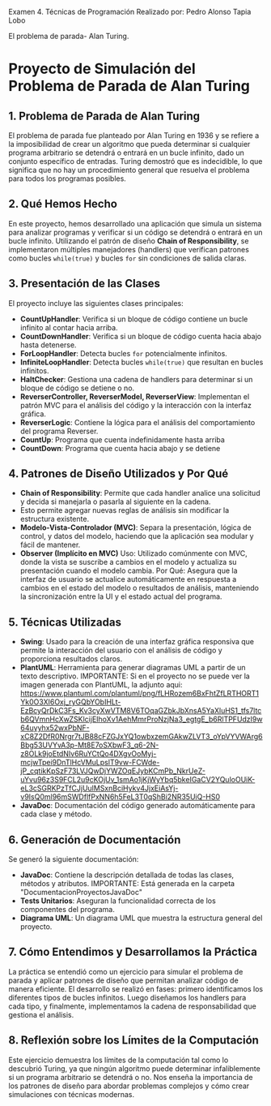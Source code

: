 Examen 4. Técnicas de Programación
Realizado por: Pedro Alonso Tapia Lobo

El problema de parada- Alan Turing.
# Proyecto de Simulación del Problema de Parada de Alan Turing

## 1. Problema de Parada de Alan Turing
El problema de parada fue planteado por Alan Turing en 1936 y se refiere a la imposibilidad de crear un algoritmo que pueda determinar si cualquier programa arbitrario se detendrá o entrará en un bucle infinito, dado un conjunto específico de entradas.
Turing demostró que es indecidible, lo que significa que no hay un procedimiento general que resuelva el problema para todos los programas posibles.

## 2. Qué Hemos Hecho
En este proyecto, hemos desarrollado una aplicación que simula un sistema para analizar programas y verificar si un código se detendrá o entrará en un bucle infinito.
Utilizando el patrón de diseño **Chain of Responsibility**, se implementaron múltiples manejadores (handlers) que verifican patrones como bucles `while(true)` y bucles `for` sin condiciones de salida claras.

## 3. Presentación de las Clases
El proyecto incluye las siguientes clases principales:

- **CountUpHandler**: Verifica si un bloque de código contiene un bucle infinito al contar hacia arriba.
- **CountDownHandler**: Verifica si un bloque de código cuenta hacia abajo hasta detenerse.
- **ForLoopHandler**: Detecta bucles `for` potencialmente infinitos.
- **InfiniteLoopHandler**: Detecta bucles `while(true)` que resultan en bucles infinitos.
- **HaltChecker**: Gestiona una cadena de handlers para determinar si un bloque de código se detiene o no.
- **ReverserController, ReverserModel, ReverserView**: Implementan el patrón MVC para el análisis del código y la interacción con la interfaz gráfica.
- **ReverserLogic**: Contiene la lógica para el análisis del comportamiento del programa Reverser.
- **CountUp**: Programa que cuenta indefinidamente hasta arriba
- **CountDown**: Programa que cuenta hacia abajo y se detiene
  
## 4. Patrones de Diseño Utilizados y Por Qué
- **Chain of Responsibility**: Permite que cada handler analice una solicitud y decida si manejarla o pasarla al siguiente en la cadena.
- Esto permite agregar nuevas reglas de análisis sin modificar la estructura existente.
- **Modelo-Vista-Controlador (MVC)**: Separa la presentación, lógica de control, y datos del modelo, haciendo que la aplicación sea modular y fácil de mantener.
- **Observer (Implícito en MVC)**
  Uso: Utilizado comúnmente con MVC, donde la vista se suscribe a cambios en el modelo y actualiza su presentación cuando el modelo cambia.
  Por Qué: Asegura que la interfaz de usuario se actualice automáticamente en respuesta a cambios en el estado del modelo o resultados de análisis, manteniendo la sincronización entre la UI y el estado actual del programa.

## 5. Técnicas Utilizadas
- **Swing**: Usado para la creación de una interfaz gráfica responsiva que permite la interacción del usuario con el análisis de código y proporciona resultados claros.
- **PlantUML**: Herramienta para generar diagramas UML a partir de un texto descriptivo.
  IMPORTANTE: Si en el proyecto no se puede ver la imagen generada con PlantUML, la adjunto aqui:
  https://www.plantuml.com/plantuml/png/fLHRozem6BxFhtZfLRTHORT1Yk0O3XI6Oxj_ryGQbYObIHLt-EzBcyQrDkC3Fs_Kv3cyXwVTM8V6TOqaGZbkJbXnsA5YaXluHS1_tfs7ltcb6QVmnHcXwZSKlcijEIhoXv1AehMmrProNzjNa3_egtgE_b6RlTPFUdzI9w64uyyhx52wxPbNF-xC8Z2DfR0Nrgr7tJB88cFZGJxYQ1owbxzemGAkwZLVT3_oYpVYVWArg6Bbg53UVYvA3p-Mt8E7oSXbwF3_q6-2N-z8OLk9joEtdNIv6RuYCtQo4DXgvOoMyj-mcjwTpei9DnTlHcVMuLpslT9vw-FCWde-jP_cqtikKpSzF73LVJQwDjYWZOqEJybKCmPb_NkrUeZ-uYvu96z3S9FCL2u9cKOjUv_1smAo1jKjWyYbq5bkeIGaCV2YQuloOUiK-eL3cSGRKPzTfCJjUulMSxnBciHykv4JjxEiAsYj-v9IsQ0ml96mSWDflfPxNN6h5FeL3T0qShBi2NR35UiQ-HS0
- **JavaDoc**: Documentación del código generado automáticamente para cada clase y método.

## 6. Generación de Documentación
Se generó la siguiente documentación:
- **JavaDoc**: Contiene la descripción detallada de todas las clases, métodos y atributos.
  IMPORTANTE: Está generada en la carpeta "DocumentacionProyectosJavaDoc"
- **Tests Unitarios**: Aseguran la funcionalidad correcta de los componentes del programa.
- **Diagrama UML**: Un diagrama UML que muestra la estructura general del proyecto.

## 7. Cómo Entendimos y Desarrollamos la Práctica
La práctica se entendió como un ejercicio para simular el problema de parada y aplicar patrones de diseño que permitan analizar código de manera eficiente. 
El desarrollo se realizó en fases: primero identificamos los diferentes tipos de bucles infinitos. 
Luego diseñamos los handlers para cada tipo, y finalmente, implementamos la cadena de responsabilidad que gestiona el análisis.

## 8. Reflexión sobre los Límites de la Computación
Este ejercicio demuestra los límites de la computación tal como lo descubrió Turing, ya que ningún algoritmo puede determinar infaliblemente si un programa arbitrario se detendrá o no. 
Nos enseña la importancia de los patrones de diseño para abordar problemas complejos y cómo crear simulaciones con técnicas modernas.


